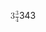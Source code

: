 <span class="katex"><span class="katex-mathml"><math xmlns="http://www.w3.org/1998/Math/MathML"><semantics><mrow><mn>3</mn><mfrac><mn>3</mn><mn>4</mn></mfrac></mrow><annotation encoding="application/x-tex">3 \frac{3}{4}</annotation></semantics></math></span><span class="katex-html" aria-hidden="true"><span class="base"><span class="strut" style="height:1.190108em;vertical-align:-0.345em;"></span><span class="mord">3</span><span class="mord"><span class="mopen nulldelimiter"></span><span class="mfrac"><span class="vlist-t vlist-t2"><span class="vlist-r"><span class="vlist" style="height:0.845108em;"><span style="top:-2.6550000000000002em;"><span class="pstrut" style="height:3em;"></span><span class="sizing reset-size6 size3 mtight"><span class="mord mtight"><span class="mord mtight">4</span></span></span></span><span style="top:-3.23em;"><span class="pstrut" style="height:3em;"></span><span class="frac-line" style="border-bottom-width:0.04em;"></span></span><span style="top:-3.394em;"><span class="pstrut" style="height:3em;"></span><span class="sizing reset-size6 size3 mtight"><span class="mord mtight"><span class="mord mtight">3</span></span></span></span></span><span class="vlist-s">​</span></span><span class="vlist-r"><span class="vlist" style="height:0.345em;"><span></span></span></span></span></span><span class="mclose nulldelimiter"></span></span></span></span></span>